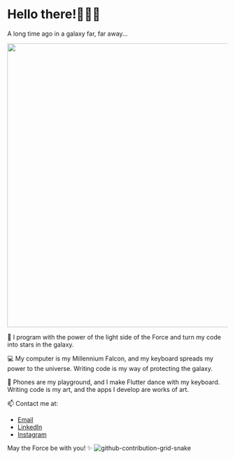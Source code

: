 # Hello there!🔫👋🏻

A long time ago in a galaxy far, far away...

<p align="left">
  <img src="https://images-ext-1.discordapp.net/external/HBrz0oa6-uBvM5wDIxisf_isjL1o2gDdhBBcLpUhCh0/https/www.cheatsheet.com/wp-content/uploads/2018/01/giphy-5-1.gif" width="650" />
</p>


🌌 I program with the power of the light side of the Force and turn my code into stars in the galaxy.

💻 My computer is my Millennium Falcon, and my keyboard spreads my power to the universe. Writing code is my way of protecting the galaxy.

📱 Phones are my playground, and I make Flutter dance with my keyboard. Writing code is my art, and the apps I develop are works of art.


📫 Contact me at:

- [Email](mustafacilbusiness@gmail.com)
- [LinkedIn](https://www.linkedin.com/in/mustafacil/)
- [Instagram](https://www.instagram.com/mustafa.clll/)

May the Force be with you! ✨
![github-contribution-grid-snake](https://github.com/mustafachill/mustafachill/assets/132363597/e4f6379e-90a4-4004-98b9-e026688888cf)

